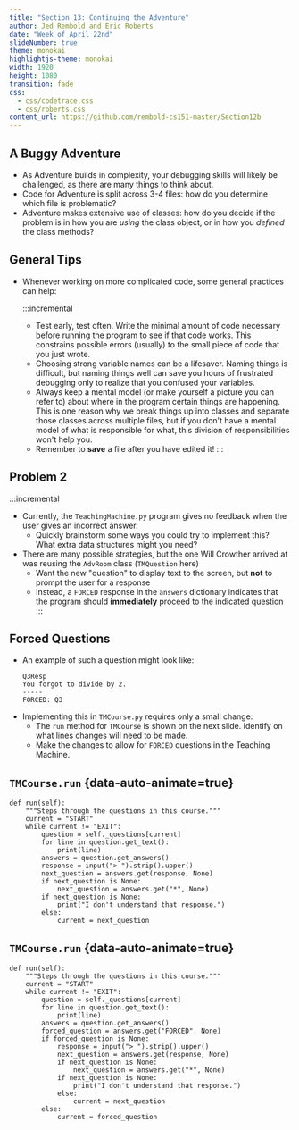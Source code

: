 ```yaml
---
title: "Section 13: Continuing the Adventure"
author: Jed Rembold and Eric Roberts
date: "Week of April 22nd"
slideNumber: true
theme: monokai
highlightjs-theme: monokai
width: 1920
height: 1080
transition: fade
css:
  - css/codetrace.css
  - css/roberts.css
content_url: https://github.com/rembold-cs151-master/Section12b
---
```



## A Buggy Adventure
- As Adventure builds in complexity, your debugging skills will likely be challenged, as there are many things to think about.
- Code for Adventure is split across 3-4 files: how do you determine which file is problematic?
- Adventure makes extensive use of classes: how do you decide if the problem is in how you are _using_ the class object, or in how you _defined_ the class methods?

## General Tips
- Whenever working on more complicated code, some general practices can help:
  
  :::incremental
  - Test early, test often. Write the minimal amount of code necessary before running the program to see if that code works. This constrains possible errors (usually) to the small piece of code that you just wrote.
  - Choosing strong variable names can be a lifesaver. Naming things is difficult, but naming things well can save you hours of frustrated debugging only to realize that you confused your variables.
  - Always keep a mental model (or make yourself a picture you can refer to) about where in the program certain things are happening. This is one reason why we break things up into classes and separate those classes across multiple files, but if you don't have a mental model of what is responsible for what, this division of responsibilities won't help you.
  - Remember to **save** a file after you have edited it! 
  :::


## Problem 2
:::incremental
- Currently, the `TeachingMachine.py` program gives no feedback when the user gives an incorrect answer.
  - Quickly brainstorm some ways you could try to implement this? What extra data structures might you need?
- There are many possible strategies, but the one Will Crowther arrived at was reusing the `AdvRoom` class (`TMQuestion` here)
  - Want the new "question" to display text to the screen, but **not** to prompt the user for a response
  - Instead, a `FORCED` response in the `answers` dictionary indicates that the program should **immediately** proceed to the indicated question
:::


## Forced Questions
- An example of such a question might look like:
  ```text
  Q3Resp
  You forgot to divide by 2.
  -----
  FORCED: Q3
  ```
- Implementing this in `TMCourse.py` requires only a small change:
  - The `run` method for `TMCourse` is shown on the next slide. Identify on what lines changes will need to be made.
  - Make the changes to allow for `FORCED` questions in the Teaching Machine.


## `TMCourse.run` {data-auto-animate=true}
```{.mypython style='max-height:950px; font-size:.8em' data-id='mycode' data-line-numbers='|8-9'}
def run(self):
    """Steps through the questions in this course."""
    current = "START"
    while current != "EXIT":
        question = self._questions[current]
        for line in question.get_text():
            print(line)
        answers = question.get_answers()
        response = input("> ").strip().upper()
        next_question = answers.get(response, None)
        if next_question is None:
            next_question = answers.get("*", None)
        if next_question is None:
            print("I don't understand that response.")
        else:
            current = next_question
```

## `TMCourse.run` {data-auto-animate=true}
```{.mypython style='max-height:950px; font-size:.8em' data-id='mycode' data-line-numbers='8,11|9-10|19-20'}
def run(self):
    """Steps through the questions in this course."""
    current = "START"
    while current != "EXIT":
        question = self._questions[current]
        for line in question.get_text():
            print(line)
        answers = question.get_answers()
        forced_question = answers.get("FORCED", None)
        if forced_question is None:
            response = input("> ").strip().upper()
            next_question = answers.get(response, None)
            if next_question is None:
                next_question = answers.get("*", None)
            if next_question is None:
                print("I don't understand that response.")
            else:
                current = next_question
        else:
            current = forced_question
```
